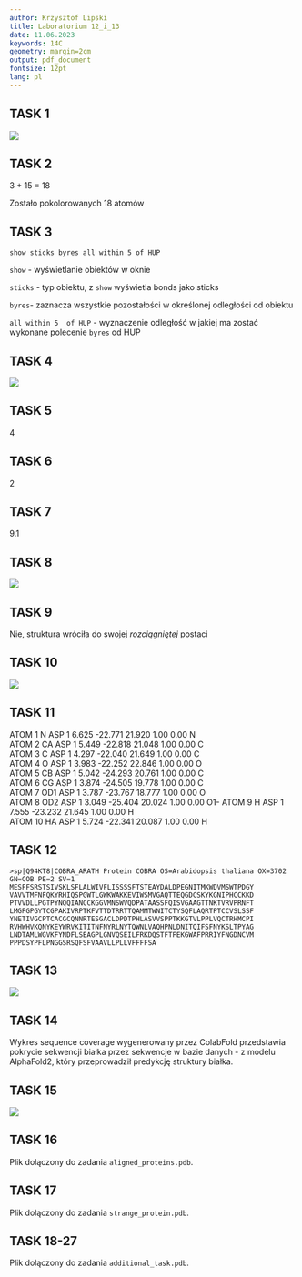 ```yaml
---
author: Krzysztof Lipski
title: Laboratorium 12_i_13
date: 11.06.2023
keywords: 14C
geometry: margin=2cm
output: pdf_document
fontsize: 12pt
lang: pl
---
```


## TASK 1

![](C:\Users\klips\Documents\PJATK\6%20-%20Letni\PBIO\PBIO\Krzysztof_Lipski_lab_12_i_13\task_1.png)

## TASK 2

3 + 15 = 18

Zostało pokolorowanych 18 atomów

## TASK 3

`show sticks byres all within 5 of HUP`

`show` - wyświetlanie obiektów w oknie

`sticks` - typ obiektu, z `show` wyświetla bonds jako sticks

`byres`- zaznacza wszystkie pozostałości w określonej odległości od obiektu

`all within 5  of HUP` - wyznaczenie odległość w jakiej ma zostać wykonane polecenie `byres` od HUP

## TASK 4

![](C:\Users\klips\Documents\PJATK\6%20-%20Letni\PBIO\PBIO\Krzysztof_Lipski_lab_12_i_13\task4.png)

## TASK 5

4

## TASK 6

2

## TASK 7

9.1

## TASK 8

![](C:\Users\klips\Documents\PJATK\6%20-%20Letni\PBIO\PBIO\Krzysztof_Lipski_lab_12_i_13\task_8.png)

## TASK 9

Nie, struktura wróciła do swojej *rozciągniętej* postaci

## TASK 10

![](C:\Users\klips\Documents\PJATK\6%20-%20Letni\PBIO\PBIO\Krzysztof_Lipski_lab_12_i_13\task10.png)

## TASK 11

ATOM      1  N   ASP     1       6.625 -22.771  21.920  1.00  0.00           N  
ATOM      2  CA  ASP     1       5.449 -22.818  21.048  1.00  0.00           C  
ATOM      3  C   ASP     1       4.297 -22.040  21.649  1.00  0.00           C  
ATOM      4  O   ASP     1       3.983 -22.252  22.846  1.00  0.00           O  
ATOM      5  CB  ASP     1       5.042 -24.293  20.761  1.00  0.00           C  
ATOM      6  CG  ASP     1       3.874 -24.505  19.778  1.00  0.00           C  
ATOM      7  OD1 ASP     1       3.787 -23.767  18.777  1.00  0.00           O  
ATOM      8  OD2 ASP     1       3.049 -25.404  20.024  1.00  0.00           O1-
ATOM      9  H   ASP     1       7.555 -23.232  21.645  1.00  0.00           H  
ATOM     10  HA  ASP     1       5.724 -22.341  20.087  1.00  0.00           H  

## TASK 12

```text
>sp|Q94KT8|COBRA_ARATH Protein COBRA OS=Arabidopsis thaliana OX=3702 GN=COB PE=2 SV=1
MESFFSRSTSIVSKLSFLALWIVFLISSSSFTSTEAYDALDPEGNITMKWDVMSWTPDGY
VAVVTMFNFQKYRHIQSPGWTLGWKWAKKEVIWSMVGAQTTEQGDCSKYKGNIPHCCKKD
PTVVDLLPGTPYNQQIANCCKGGVMNSWVQDPATAASSFQISVGAAGTTNKTVRVPRNFT
LMGPGPGYTCGPAKIVRPTKFVTTDTRRTTQAMMTWNITCTYSQFLAQRTPTCCVSLSSF
YNETIVGCPTCACGCQNNRTESGACLDPDTPHLASVVSPPTKKGTVLPPLVQCTRHMCPI
RVHWHVKQNYKEYWRVKITITNFNYRLNYTQWNLVAQHPNLDNITQIFSFNYKSLTPYAG
LNDTAMLWGVKFYNDFLSEAGPLGNVQSEILFRKDQSTFTFEKGWAFPRRIYFNGDNCVM
PPPDSYPFLPNGGSRSQFSFVAAVLLPLLVFFFFSA
```

## TASK 13

![](https://cdn.discordapp.com/attachments/1067523914844086442/1119427809245401178/Bez_nazwy.png)

## TASK 14

Wykres sequence coverage wygenerowany przez ColabFold przedstawia pokrycie sekwencji białka przez sekwencje w bazie danych - z modelu AlphaFold2, który przeprowadził predykcję struktury białka.

## TASK 15

![](C:\Users\klips\Documents\PJATK\6%20-%20Letni\PBIO\PBIO\Krzysztof_Lipski_lab_12_i_13\task15.png)

## TASK 16

Plik dołączony do zadania `aligned_proteins.pdb`.

## TASK 17

Plik dołączony do zadania `strange_protein.pdb`.

## TASK 18-27

Plik dołączony do zadania `additional_task.pdb`.

